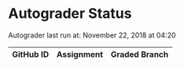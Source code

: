 # Autograder Status
Autograder last run at: November 22, 2018 at 04:20

| GitHub ID | Assignment | Graded Branch |
|-----------|------------|---------------|
